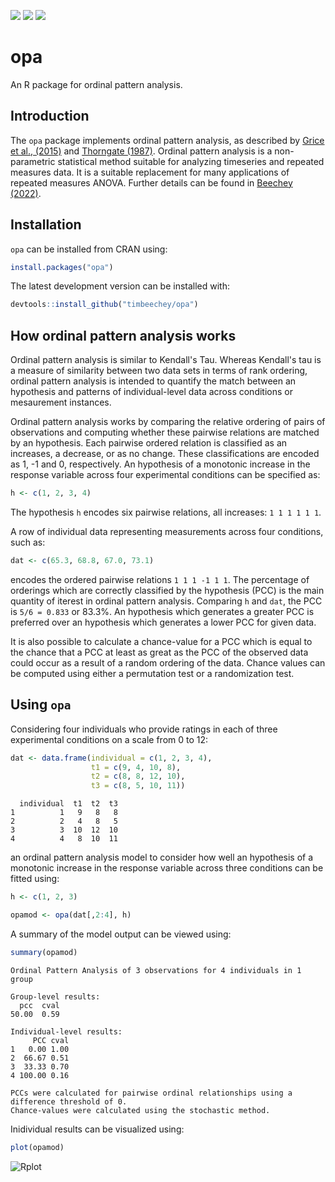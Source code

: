 ![](https://www.r-pkg.org/badges/version-ago/opa) ![](https://cranlogs.r-pkg.org/badges/grand-total/opa) [![](https://cranlogs.r-pkg.org/badges/opa)](https://cran.r-project.org/package=opa)

# opa

An R package for ordinal pattern analysis.

## Introduction

The `opa` package implements ordinal pattern analysis, as described by [Grice et al., (2015)](https://doi.org/10.1177/2158244015604192) and [Thorngate (1987)](https://doi.org/10.1016/S0166-4115(08)60083-7). Ordinal pattern analysis is a non-parametric statistical method suitable for analyzing timeseries and repeated measures data. It is a suitable replacement for many applications of repeated measures ANOVA. Further details can be found in [Beechey (2022)](https://doi.org/10.17605/OSF.IO/W32DK).

## Installation

`opa` can be installed from CRAN using:

```r
install.packages("opa")
```

The latest development version can be installed with:

```r
devtools::install_github("timbeechey/opa")
```

## How ordinal pattern analysis works

Ordinal pattern analysis is similar to Kendall's Tau. Whereas Kendall's tau is a measure of similarity between two data sets in terms of rank ordering, ordinal pattern analysis is intended to quantify the match between an hypothesis and patterns of individual-level data across conditions or mesaurement instances.

Ordinal pattern analysis works by comparing the relative ordering of pairs of observations and computing whether these pairwise relations are matched by an hypothesis. Each pairwise ordered relation is classified as an increases, a decrease, or as no change. These classifications are encoded as 1, -1 and 0, respectively. An hypothesis of a monotonic increase in the response variable across four experimental conditions can be specified as:

```r
h <- c(1, 2, 3, 4)
```

The hypothesis `h` encodes six pairwise relations, all increases: `1 1 1 1 1 1`.

A row of individual data representing measurements across four conditions, such as:

```r
dat <- c(65.3, 68.8, 67.0, 73.1)
```

encodes the ordered pairwise relations `1 1 1 -1 1 1`. The percentage of orderings which are correctly classified by the hypothesis (PCC) is the main quantity of iterest in ordinal pattern analysis. Comparing `h` and `dat`, the PCC is `5/6 = 0.833` or 83.3%. An hypothesis which generates a greater PCC is preferred over an hypothesis which generates a lower PCC for given data.

It is also possible to calculate a chance-value for a PCC which is equal to the chance that a PCC at least as great as the PCC of the observed data could occur as a result of a random ordering of the data. Chance values can be computed using either a permutation test or a randomization test.

## Using `opa`

Considering four individuals who provide ratings in each of three experimental conditions on a scale from 0 to 12:

```r
dat <- data.frame(individual = c(1, 2, 3, 4),
                  t1 = c(9, 4, 10, 8),
                  t2 = c(8, 8, 12, 10),
                  t3 = c(8, 5, 10, 11))
```

```
  individual  t1  t2  t3
1          1   9   8   8
2          2   4   8   5
3          3  10  12  10
4          4   8  10  11
```

an ordinal pattern analysis model to consider how well an hypothesis of a monotonic increase in the response variable across three conditions can be fitted using:

```r
h <- c(1, 2, 3)

opamod <- opa(dat[,2:4], h)
```

A summary of the model output can be viewed using:

```r
summary(opamod)
```

```
Ordinal Pattern Analysis of 3 observations for 4 individuals in 1 group 

Group-level results:
  pcc  cval 
50.00  0.59 

Individual-level results:
     PCC cval
1   0.00 1.00
2  66.67 0.51
3  33.33 0.70
4 100.00 0.16

PCCs were calculated for pairwise ordinal relationships using a difference threshold of 0.
Chance-values were calculated using the stochastic method.
```

Inidividual results can be visualized using:

```r
plot(opamod)
```

![Rplot](https://user-images.githubusercontent.com/66388815/154843106-856b52ea-1e67-48a7-ac1f-21cb78fa02d9.jpeg)
